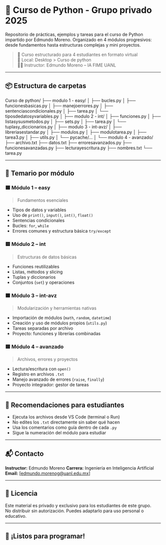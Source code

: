 # 🐍 Curso de Python - Grupo privado 2025

Repositorio de prácticas, ejemplos y tareas para el curso de Python impartido por Edmundo Moreno. Organizado en 4 módulos progresivos: desde fundamentos hasta estructuras complejas y mini proyectos.

> 🎯 Curso estructurado para 4 estudiantes en formato virtual  
> 📍 Local: Desktop > Curso de python  
> 🧑‍🏫 Instructor: Edmundo Moreno – IA FIME UANL  

---

## 📦 Estructura de carpetas

Curso de python/
├── modulo 1 - easy/
│ ├── bucles.py
│ ├── funcionesbasicas.py
│ ├── manejoerrores.py
│ ├── sentenciascondicionales.py
│ ├── tarea.py
│ └── tiposdedatosyvariables.py
│
├── modulo 2 - int/
│ ├── funciones.py
│ ├── listasysusmetodos.py
│ ├── sets.py
│ ├── tarea.py
│ └── tuplasy_diccionarios.py
│
├── modulo 3 - int-avz/
│ ├── libreriasestandar.py
│ ├── modulos.py
│ ├── modulotarea.py
│ ├── tarea3.py
│ ├── utils.py
│ └── pycache/...
│
└── modulo 4 - avanzado/
├── archivo.txt
├── datos.txt
├── erroresavanzados.py
├── funcionesavanzadas.py
├── lecturayescritura.py
├── nombres.txt
└── tarea.py


---

## 📘 Temario por módulo

### 🟩 **Módulo 1 – easy**
> Fundamentos esenciales
- Tipos de datos y variables
- Uso de `print()`, `input()`, `int()`, `float()`
- Sentencias condicionales
- Bucles: `for`, `while`
- Errores comunes y estructura básica `try/except`

### 🟨 **Módulo 2 – int**
> Estructuras de datos básicas
- Funciones reutilizables
- Listas, métodos y slicing
- Tuplas y diccionarios
- Conjuntos (`set`) y operaciones

### 🟧 **Módulo 3 – int-avz**
> Modularización y herramientas nativas
- Importación de módulos (`math`, `random`, `datetime`)
- Creación y uso de módulos propios (`utils.py`)
- Tareas separadas por archivo
- Proyecto: funciones y librerías combinadas

### 🟥 **Módulo 4 – avanzado**
> Archivos, errores y proyectos
- Lectura/escritura con `open()`
- Registro en archivos `.txt`
- Manejo avanzado de errores (`raise`, `finally`)
- Proyecto integrador: gestor de tareas

---

## 🧠 Recomendaciones para estudiantes

- Ejecuta los archivos desde VS Code (terminal o Run)
- No edites los `.txt` directamente sin saber qué hacen
- Usa los comentarios como guía dentro de cada `.py`
- Sigue la numeración del módulo para estudiar

---

## 📬 Contacto

**Instructor:** Edmundo Moreno
**Carrera:** Ingeniería en Inteligencia Artificial  
**Email:** [edmundo.morenog@uanl.edu.mx]

---

## 📝 Licencia

Este material es privado y exclusivo para los estudiantes de este grupo.  
No distribuir sin autorización. Puedes adaptarlo para uso personal o educativo.

---

## 🚀 ¡Listos para programar!

